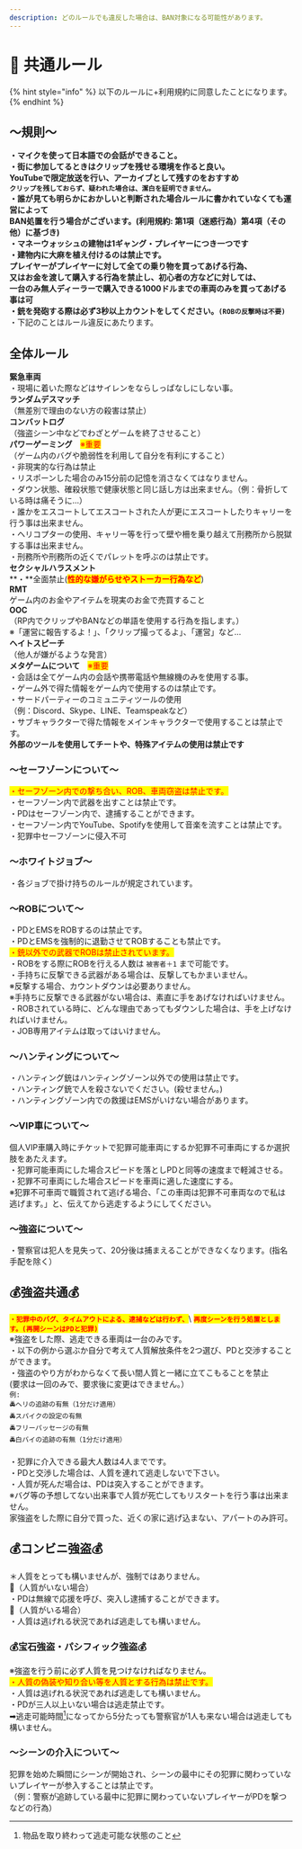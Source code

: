 ```yaml
---
description: どのルールでも違反した場合は、BAN対象になる可能性があります。
---
```


# 📘 共通ルール

{% hint style="info" %}
以下のルールに+利用規約に同意したことになります。
{% endhint %}

## ～**規則～**

**・**マイクを使って日本語での会話ができること。\
・街に参加してるときはクリップを残せる環境を作ると良い。 \
YouTubeで限定放送を行い、アーカイブとして残すのをおすすめ\
&#x20;`クリップを残しておらず、疑われた場合は、潔白を証明できません。`\
・誰が見ても明らかにおかしいと判断された場合ルールに書かれていなくても運営によって\
BAN処置を行う場合がございます。(利用規約: 第1項（迷惑行為）第4項（その他）に基づき)\
・マネーウォッシュの建物は1ギャング・プレイヤーにつき一つです\
・建物内に大麻を植え付けるのは禁止です。\
プレイヤーがプレイヤーに対して全ての乗り物を買ってあげる行為、\
又はお金を渡して購入する行為を禁止し、初心者の方などに対しては、\
一台のみ無人ディーラーで購入できる1000ドルまでの車両のみを買ってあげる事は可\
・銃を発砲する際は必ず3秒以上カウントをしてください。<mark style="color:red;">**`(ROBの反撃時は不要)`**</mark>\
・下記のことはルール違反にあたります。

## 全体ルール

**緊急車両**\
・現場に着いた際などはサイレンをならしっぱなしにしない事。\
**ランダムデスマッチ**\
（無差別で理由のない方の殺害は禁止）\
**コンバットログ**\
（強盗シーン中などでわざとゲームを終了させること）\
**パワーゲーミング**　<mark style="color:red;">※重要</mark>\
（ゲーム内のバグや脆弱性を利用して自分を有利にすること）\
・非現実的な行為は禁止\
・リスポーンした場合のみ15分前の記憶を消さなくてはなりません。\
・ダウン状態、確殺状態で健康状態と同じ話し方は出来ません。（例：骨折している時は痛そうに...）\
・誰かをエスコートしてエスコートされた人が更にエスコートしたりキャリーを行う事は出来ません。\
・ヘリコプターの使用、キャリー等を行って壁や柵を乗り越えて刑務所から脱獄する事は出来ません。\
・刑務所や刑務所の近くでパレットを呼ぶのは禁止です。\
**セクシャルハラスメント**\
**・**全面禁止(<mark style="color:red;">**性的な嫌がらせやストーカー行為など**</mark>)\
**RMT**\
ゲーム内のお金やアイテムを現実のお金で売買すること\
**OOC**\
（RP内でクリップやBANなどの単語を使用する行為を指します。）\
※「運営に報告するよ！」、「クリップ撮ってるよ」、「運営」など…\
**ヘイトスピーチ**\
（他人が嫌がるような発言）\
**メタゲームについて**　<mark style="color:red;">※重要</mark>\
・会話は全てゲーム内の会話や携帯電話や無線機のみを使用する事。\
・ゲーム外で得た情報をゲーム内で使用するのは禁止です。\
・サードパーティーのコミュニティツールの使用\
（例：Discord、Skype、LINE、Teamspeakなど）\
・サブキャラクターで得た情報をメインキャラクターで使用することは禁止です。\
**外部のツールを使用してチートや、特殊アイテムの使用は禁止です**

### ～セーフゾーンについて～

<mark style="color:red;">・セーフゾーン内での撃ち合い、ROB、車両窃盗は禁止です。</mark>\
・セーフゾーン内で武器を出すことは禁止です。\
・PDはセーフゾーン内で、逮捕することができます。\
・セーフゾーン内でYouTube、Spotifyを使用して音楽を流すことは禁止です。\
・犯罪中セーフゾーンに侵入不可

### **～ホワイトジョブ～**

・各ジョブで掛け持ちのルールが規定されています。

### **～ROBについて～**

・PDとEMSをROBするのは禁止です。\
・PDとEMSを強制的に退勤させてROBすることも禁止です。\
<mark style="color:red;">・銃以外での武器でROBは禁止されています。</mark>\
・ROBをする際にROBを行える人数は `被害者＋1` まで可能です。\
・手持ちに反撃できる武器がある場合は、反撃してもかまいません。\
※反撃する場合、カウントダウンは必要ありません。\
※手持ちに反撃できる武器がない場合は、素直に手をあげなければいけません。\
・ROBされている時に、どんな理由であってもダウンした場合は、手を上げなければいけません。\
・JOB専用アイテムは取ってはいけません。

### **～ハンティングについて～**

・ハンティング銃はハンティングゾーン以外での使用は禁止です。\
・ハンティング銃で人を殺さないでください。(殺せません。)\
・ハンティングゾーン内での救援はEMSがいけない場合があります。

### **～VIP車について～**

個人VIP車購入時にチケットで犯罪可能車両にするか犯罪不可車両にするか選択肢をあたえます。\
・犯罪可能車両にした場合スピードを落としPDと同等の速度まで軽減させる。\
・犯罪不可車両にした場合スピードを車両に適した速度にする。\
※犯罪不可車両で職質されて逃げる場合、「この車両は犯罪不可車両なので私は逃げます。」と、伝えてから逃走するようにしてください。

### **～強盗について～**

・警察官は犯人を見失って、20分後は捕まえることができなくなります。(指名手配を除く）

## **💰強盗共通💰**

<mark style="color:red;">**`・犯罪中のバグ、タイムアウトによる、逮捕などは行わず、`**</mark>\ <mark style="color:red;">**`再度シーンを行う処置とします。(再開シーンはPDと犯罪)`**</mark>\
※強盗をした際、逃走できる車両は一台のみです。\
・以下の例から選ぶか自分で考えて人質解放条件を2つ選び、PDと交渉することができます。\
・強盗のやり方がわからなくて長い間人質と一緒に立てこもることを禁止\
(要求は一回のみで、要求後に変更はできません。）\
`例:`\
`🚔ヘリの追跡の有無（1分だけ適用）`\
`🚔スパイクの設定の有無`\
`🚔フリーパッセージの有無`\
`🚔白バイの追跡の有無（1分だけ適用）`\
\
・犯罪に介入できる最大人数は4人までです。\
・PDと交渉した場合は、人質を連れて逃走しないで下さい。\
・人質が死んだ場合は、PDは突入することができます。\
※バグ等の予想してない出来事で人質が死亡してもリスタートを行う事は出来ません。\
家強盗をした際に自分で買った、近くの家に逃げ込まない、アパートのみ許可。

## **💰コンビニ強盗💰**

＊人質をとっても構いませんが、強制ではありません。\
🚨（人質がいない場合）\
・PDは無線で応援を呼び、突入し逮捕することができます。\
🚨（人質がいる場合）\
・人質は逃げれる状況であれば逃走しても構いません。

### **💰宝石強盗・パシフィック強盗💰**

※強盗を行う前に必ず人質を見つけなければなりません。\
<mark style="color:red;">・人質の偽装や知り合い等を人質とする行為は禁止です。</mark>\
・人質は逃げれる状況であれば逃走しても構いません。\
・PDが三人以上いない場合は逃走禁止です。\
➡逃走可能時間[^1]になってから5分たっても警察官が1人も来ない場合は逃走しても構いません。

### **～シーンの介入について～**

犯罪を始めた瞬間にシーンが開始され、シーンの最中にその犯罪に関わっていないプレイヤーが参入することは禁止です。\
（例：警察が追跡している最中に犯罪に関わっていないプレイヤーがPDを撃つなどの行為）

[^1]: 物品を取り終わって逃走可能な状態のこと
